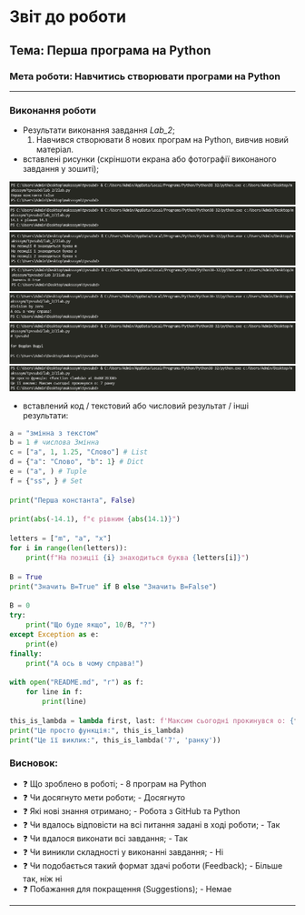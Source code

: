 # Звіт до роботи
## Тема: Перша програма на Python
### Мета роботи: Навчитись створювати програми на Python
---
### Виконання роботи
- Результати виконання завдання *Lab_2*;
    1. Навчився створювати 8 нових програм на Python, вивчив новий матеріал. 
- вставлені рисунки (скріншоти екрана або фотографії виконаного завдання у зошиті); 

![alt text](https://github.com/Maksssym/tpvsubd/blob/main/lab_2/Screenshots/2.PNG "code result")
![alt text](https://github.com/Maksssym/tpvsubd/blob/main/lab_2/Screenshots/3.PNG "code result")
![alt text](https://github.com/Maksssym/tpvsubd/blob/main/lab_2/Screenshots/4.PNG "code result")
![alt text](https://github.com/Maksssym/tpvsubd/blob/main/lab_2/Screenshots/5.PNG "code result")
![alt text](https://github.com/Maksssym/tpvsubd/blob/main/lab_2/Screenshots/6.PNG "code result")
![alt text](https://github.com/Maksssym/tpvsubd/blob/main/lab_2/Screenshots/7.PNG "code result")
![alt text](https://github.com/Maksssym/tpvsubd/blob/main/lab_2/Screenshots/8.PNG "code result")

- вставлений код / текстовий або числовий результат / інші результати:
```python
a = "змінна з текстом"
b = 1 # числова Змінна
c = ["a", 1, 1.25, "Слово"] # List
d = {"a": "Слово", "b": 1} # Dict
e = ("a", ) # Tuple
f = {"ss", } # Set

print("Перша константа", False)

print(abs(-14.1), f"є рівним {abs(14.1)}")

letters = ["m", "a", "x"]
for i in range(len(letters)):
    print(f"На позиції {i} знаходиться буква {letters[i]}")

B = True
print("Значить B=True" if B else "Значить B=False")

B = 0
try:
    print("Що буде якщо", 10/B, "?")
except Exception as e:
    print(e)
finally:
    print("А ось в чому справа!")

with open("README.md", "r") as f:
    for line in f:
        print(line)

this_is_lambda = lambda first, last: f'Максим сьогодні прокинувся о: {first} {last}'
print("Це просто функція:", this_is_lambda)
print("Це її виклик:", this_is_lambda('7', 'ранку'))
```

### Висновок: 
- :question: Що зроблено в роботі; - 8 програм на Python
- :question: Чи досягнуто мети роботи; - Досягнуто
- :question: Які нові знання отримано; - Робота з GitHub та Python 
- :question: Чи вдалось відповісти на всі питання задані в ході роботи; - Так
- :question: Чи вдалося виконати всі завдання; - Так
- :question: Чи виникли складності у виконанні завдання; - Ні
- :question: Чи подобається такий формат здачі роботи (Feedback); - Більше так, ніж ні
- :question: Побажання для покращення (Suggestions); - Немаe
---